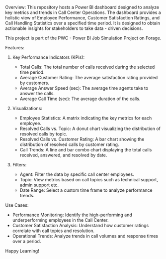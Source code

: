 Overview:
This repository hosts a Power BI dashboard designed to analyze key metrics and trends in Call Center Operations. The dashboard provides a holistic view of Employee Performance, Customer Satisfaction 
Ratings, and Call Handling Statistics over a specified time period. It is designed to obtain actionable insights for stakeholders to take data - driven decisions.

This project is part of the PWC - Power BI Job Simulation Project on Forage.

Features:
1. Key Performance Indicators (KPIs):
   - Total Calls: The total number of calls received during the selected time period.
   - Average Customer Rating: The average satisfaction rating provided by customers.
   - Average Answer Speed (sec): The average time agents take to answer the calls.
   - Average Call Time (sec): The average duration of the calls.

2. Visualizations:
   - Employee Statistics: A matrix indicating the key metrics for each employee.
   - Resolved Calls vs. Topic: A donut chart visualizing the distribution of resolved calls by topic.
   - Resolved Calls vs. Customer Rating: A bar chart showing the distribution of resolved calls by customer rating.
   - Call Trends: A line and bar combo chart displaying the total calls received, answered, and resolved by date.
  
3. Filters:
   - Agent: Filter the data by specific call center employees.
   - Topic: View metrics based on call topics such as technical support, admin support etc.
   - Date Range: Select a custom time frame to analyze performance trends.

Use Cases:
- Performance Monitoring: Identify the high-performing and underperforming employees in the Call Center.
- Customer Satisfaction Analysis: Understand how customer ratings correlate with call topics and resolution.
- Operational Trends: Analyze trends in call volumes and response times over a period.

Happy Learning!
